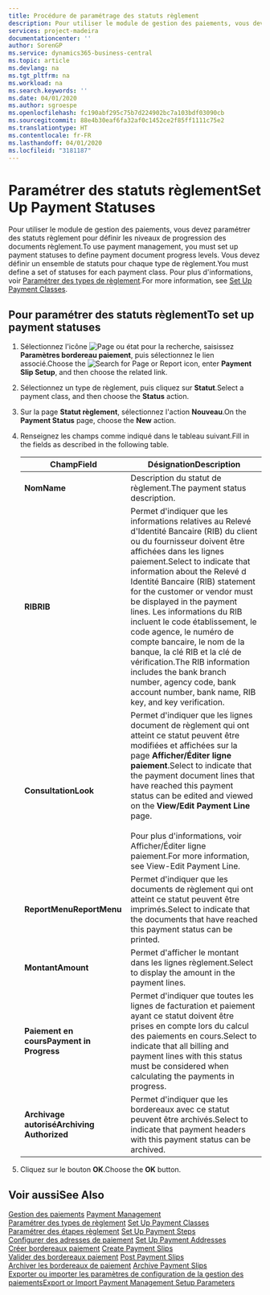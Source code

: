 ```yaml
---
title: Procédure de paramétrage des statuts règlement
description: Pour utiliser le module de gestion des paiements, vous devez paramétrer des statuts règlement pour définir les niveaux de progression des documents règlement. Vous devez définir un ensemble de statuts pour chaque type de règlement.
services: project-madeira
documentationcenter: ''
author: SorenGP
ms.service: dynamics365-business-central
ms.topic: article
ms.devlang: na
ms.tgt_pltfrm: na
ms.workload: na
ms.search.keywords: ''
ms.date: 04/01/2020
ms.author: sgroespe
ms.openlocfilehash: fc190abf295c75b7d224902bc7a103bdf03090cb
ms.sourcegitcommit: 88e4b30eaf6fa32af0c1452ce2f85ff1111c75e2
ms.translationtype: HT
ms.contentlocale: fr-FR
ms.lasthandoff: 04/01/2020
ms.locfileid: "3181187"
---
```

# <a name="set-up-payment-statuses"></a><span data-ttu-id="69379-104">Paramétrer des statuts règlement</span><span class="sxs-lookup"><span data-stu-id="69379-104">Set Up Payment Statuses</span></span>
<span data-ttu-id="69379-105">Pour utiliser le module de gestion des paiements, vous devez paramétrer des statuts règlement pour définir les niveaux de progression des documents règlement.</span><span class="sxs-lookup"><span data-stu-id="69379-105">To use payment management, you must set up payment statuses to define payment document progress levels.</span></span> <span data-ttu-id="69379-106">Vous devez définir un ensemble de statuts pour chaque type de règlement.</span><span class="sxs-lookup"><span data-stu-id="69379-106">You must define a set of statuses for each payment class.</span></span> <span data-ttu-id="69379-107">Pour plus d'informations, voir [Paramétrer des types de règlement](how-to-set-up-payment-classes.md).</span><span class="sxs-lookup"><span data-stu-id="69379-107">For more information, see [Set Up Payment Classes](how-to-set-up-payment-classes.md).</span></span>  

## <a name="to-set-up-payment-statuses"></a><span data-ttu-id="69379-108">Pour paramétrer des statuts règlement</span><span class="sxs-lookup"><span data-stu-id="69379-108">To set up payment statuses</span></span>  

1.  <span data-ttu-id="69379-109">Sélectionnez l'icône ![Page ou état pour la recherche](../../media/ui-search/search_small.png "Icône Page ou état pour la recherche"), saisissez **Paramètres bordereau paiement**, puis sélectionnez le lien associé.</span><span class="sxs-lookup"><span data-stu-id="69379-109">Choose the ![Search for Page or Report](../../media/ui-search/search_small.png "Search for Page or Report icon") icon, enter **Payment Slip Setup**, and then choose the related link.</span></span>  
2.  <span data-ttu-id="69379-110">Sélectionnez un type de règlement, puis cliquez sur **Statut**.</span><span class="sxs-lookup"><span data-stu-id="69379-110">Select a payment class, and then choose the **Status** action.</span></span>  
3.  <span data-ttu-id="69379-111">Sur la page **Statut règlement**, sélectionnez l'action **Nouveau**.</span><span class="sxs-lookup"><span data-stu-id="69379-111">On the **Payment Status** page, choose the **New** action.</span></span>  
4.  <span data-ttu-id="69379-112">Renseignez les champs comme indiqué dans le tableau suivant.</span><span class="sxs-lookup"><span data-stu-id="69379-112">Fill in the fields as described in the following table.</span></span>  

    |<span data-ttu-id="69379-113">Champ</span><span class="sxs-lookup"><span data-stu-id="69379-113">Field</span></span>|<span data-ttu-id="69379-114">Désignation</span><span class="sxs-lookup"><span data-stu-id="69379-114">Description</span></span>|  
    |---------------------------------|---------------------------------------|  
    |<span data-ttu-id="69379-115">**Nom**</span><span class="sxs-lookup"><span data-stu-id="69379-115">**Name**</span></span>|<span data-ttu-id="69379-116">Description du statut de règlement.</span><span class="sxs-lookup"><span data-stu-id="69379-116">The payment status description.</span></span>|  
    |<span data-ttu-id="69379-117">**RIB**</span><span class="sxs-lookup"><span data-stu-id="69379-117">**RIB**</span></span>|<span data-ttu-id="69379-118">Permet d'indiquer que les informations relatives au Relevé d'Identité Bancaire (RIB) du client ou du fournisseur doivent être affichées dans les lignes paiement.</span><span class="sxs-lookup"><span data-stu-id="69379-118">Select to indicate that information about the Relevé d Identité Bancaire (RIB) statement for the customer or vendor must be displayed in the payment lines.</span></span> <span data-ttu-id="69379-119">Les informations du RIB incluent le code établissement, le code agence, le numéro de compte bancaire, le nom de la banque, la clé RIB et la clé de vérification.</span><span class="sxs-lookup"><span data-stu-id="69379-119">The RIB information includes the bank branch number, agency code, bank account number, bank name, RIB key, and key verification.</span></span>|  
    |<span data-ttu-id="69379-120">**Consultation**</span><span class="sxs-lookup"><span data-stu-id="69379-120">**Look**</span></span>|<span data-ttu-id="69379-121">Permet d'indiquer que les lignes document de règlement qui ont atteint ce statut peuvent être modifiées et affichées sur la page **Afficher/Éditer ligne paiement**.</span><span class="sxs-lookup"><span data-stu-id="69379-121">Select to indicate that the payment document lines that have reached this payment status can be edited and viewed on the **View/Edit Payment Line** page.</span></span><br /><br /> <span data-ttu-id="69379-122">Pour plus d'informations, voir Afficher/Éditer ligne paiement.</span><span class="sxs-lookup"><span data-stu-id="69379-122">For more information, see View-Edit Payment Line.</span></span>|  
    |<span data-ttu-id="69379-123">**ReportMenu**</span><span class="sxs-lookup"><span data-stu-id="69379-123">**ReportMenu**</span></span>|<span data-ttu-id="69379-124">Permet d'indiquer que les documents de règlement qui ont atteint ce statut peuvent être imprimés.</span><span class="sxs-lookup"><span data-stu-id="69379-124">Select to indicate that the documents that have reached this payment status can be printed.</span></span>|  
    |<span data-ttu-id="69379-125">**Montant**</span><span class="sxs-lookup"><span data-stu-id="69379-125">**Amount**</span></span>|<span data-ttu-id="69379-126">Permet d'afficher le montant dans les lignes règlement.</span><span class="sxs-lookup"><span data-stu-id="69379-126">Select to display the amount in the payment lines.</span></span>|  
    |<span data-ttu-id="69379-127">**Paiement en cours**</span><span class="sxs-lookup"><span data-stu-id="69379-127">**Payment in Progress**</span></span>|<span data-ttu-id="69379-128">Permet d'indiquer que toutes les lignes de facturation et paiement ayant ce statut doivent être prises en compte lors du calcul des paiements en cours.</span><span class="sxs-lookup"><span data-stu-id="69379-128">Select to indicate that all billing and payment lines with this status must be considered when calculating the payments in progress.</span></span>|  
    |<span data-ttu-id="69379-129">**Archivage autorisé**</span><span class="sxs-lookup"><span data-stu-id="69379-129">**Archiving Authorized**</span></span>|<span data-ttu-id="69379-130">Permet d'indiquer que les bordereaux avec ce statut peuvent être archivés.</span><span class="sxs-lookup"><span data-stu-id="69379-130">Select to indicate that payment headers with this payment status can be archived.</span></span>|  

5.  <span data-ttu-id="69379-131">Cliquez sur le bouton **OK**.</span><span class="sxs-lookup"><span data-stu-id="69379-131">Choose the **OK** button.</span></span>  

## <a name="see-also"></a><span data-ttu-id="69379-132">Voir aussi</span><span class="sxs-lookup"><span data-stu-id="69379-132">See Also</span></span>  
 <span data-ttu-id="69379-133">[Gestion des paiements](payment-management.md) </span><span class="sxs-lookup"><span data-stu-id="69379-133">[Payment Management](payment-management.md) </span></span>  
 <span data-ttu-id="69379-134">[Paramétrer des types de règlement](how-to-set-up-payment-classes.md) </span><span class="sxs-lookup"><span data-stu-id="69379-134">[Set Up Payment Classes](how-to-set-up-payment-classes.md) </span></span>  
 <span data-ttu-id="69379-135">[Paramétrer des étapes règlement](how-to-set-up-payment-steps.md) </span><span class="sxs-lookup"><span data-stu-id="69379-135">[Set Up Payment Steps](how-to-set-up-payment-steps.md) </span></span>  
 <span data-ttu-id="69379-136">[Configurer des adresses de paiement](how-to-set-up-payment-addresses.md) </span><span class="sxs-lookup"><span data-stu-id="69379-136">[Set Up Payment Addresses](how-to-set-up-payment-addresses.md) </span></span>  
 <span data-ttu-id="69379-137">[Créer bordereaux paiement](how-to-create-payment-slips.md) </span><span class="sxs-lookup"><span data-stu-id="69379-137">[Create Payment Slips](how-to-create-payment-slips.md) </span></span>  
 <span data-ttu-id="69379-138">[Valider des bordereaux paiement](how-to-post-payment-slips.md) </span><span class="sxs-lookup"><span data-stu-id="69379-138">[Post Payment Slips](how-to-post-payment-slips.md) </span></span>  
 <span data-ttu-id="69379-139">[Archiver les bordereaux de paiement](how-to-archive-payment-slips.md) </span><span class="sxs-lookup"><span data-stu-id="69379-139">[Archive Payment Slips](how-to-archive-payment-slips.md) </span></span>  
 [<span data-ttu-id="69379-140">Exporter ou importer les paramètres de configuration de la gestion des paiements</span><span class="sxs-lookup"><span data-stu-id="69379-140">Export or Import Payment Management Setup Parameters</span></span>](how-to-export-or-import-payment-management-setup-parameters.md)
